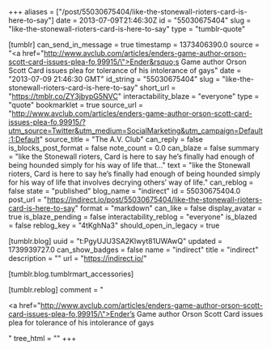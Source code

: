 +++
aliases = ["/post/55030675404/like-the-stonewall-rioters-card-is-here-to-say"]
date = 2013-07-09T21:46:30Z
id = "55030675404"
slug = "like-the-stonewall-rioters-card-is-here-to-say"
type = "tumblr-quote"

[tumblr]
can_send_in_message = true
timestamp = 1373406390.0
source = "<a href=\"http://www.avclub.com/articles/enders-game-author-orson-scott-card-issues-plea-fo,99915/\">Ender&rsquo;s Game author Orson Scott Card issues plea for tolerance of his intolerance of gays</a>"
date = "2013-07-09 21:46:30 GMT"
id_string = "55030675404"
slug = "like-the-stonewall-rioters-card-is-here-to-say"
short_url = "https://tmblr.co/ZY3jbypG5NVC"
interactability_blaze = "everyone"
type = "quote"
bookmarklet = true
source_url = "http://www.avclub.com/articles/enders-game-author-orson-scott-card-issues-plea-fo,99915/?utm_source=Twitter&utm_medium=SocialMarketing&utm_campaign=Default:1:Default"
source_title = "The A.V. Club"
can_reply = false
is_blocks_post_format = false
note_count = 0.0
can_blaze = false
summary = "like the Stonewall rioters, Card is here to say he’s finally had enough of being hounded simply for his way of life that..."
text = "like the Stonewall rioters, Card is here to say he’s finally had enough of being hounded simply for his way of life that involves decrying others’ way of life."
can_reblog = false
state = "published"
blog_name = "indirect"
id = 55030675404.0
post_url = "https://indirect.io/post/55030675404/like-the-stonewall-rioters-card-is-here-to-say"
format = "markdown"
can_like = false
display_avatar = true
is_blaze_pending = false
interactability_reblog = "everyone"
is_blazed = false
reblog_key = "4tKghNa3"
should_open_in_legacy = true

[tumblr.blog]
uuid = "t:PgyUJU3SA2Klwyt81UWAwQ"
updated = 1739939727.0
can_show_badges = false
name = "indirect"
title = "indirect"
description = ""
url = "https://indirect.io/"

[tumblr.blog.tumblrmart_accessories]

[tumblr.reblog]
comment = "<p><a href=\"http://www.avclub.com/articles/enders-game-author-orson-scott-card-issues-plea-fo,99915/\">Ender’s Game author Orson Scott Card issues plea for tolerance of his intolerance of gays</a></p>"
tree_html = ""
+++
